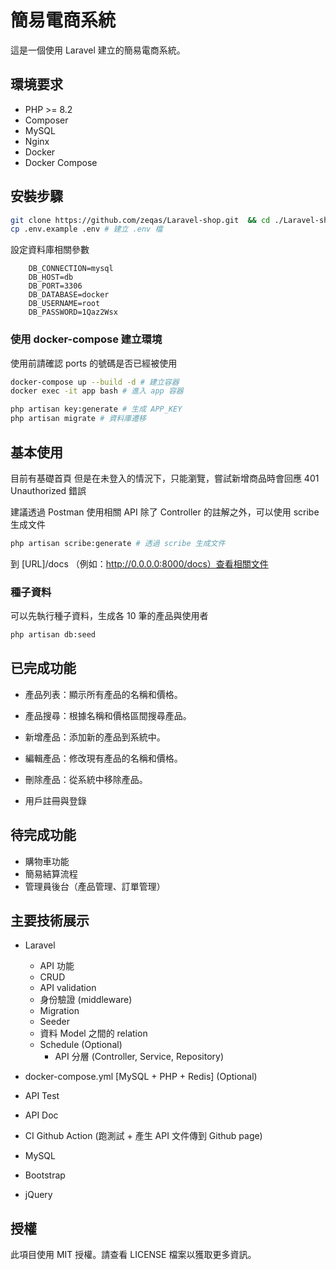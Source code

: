 # 簡易電商系統

這是一個使用 Laravel 建立的簡易電商系統。

## 環境要求

-   PHP >= 8.2
-   Composer
-   MySQL
-   Nginx
-   Docker
-   Docker Compose

## 安裝步驟

```bash
git clone https://github.com/zeqas/Laravel-shop.git  && cd ./Laravel-shop # 複製到本機
cp .env.example .env # 建立 .env 檔
```

設定資料庫相關參數

```env
    DB_CONNECTION=mysql
    DB_HOST=db
    DB_PORT=3306
    DB_DATABASE=docker
    DB_USERNAME=root
    DB_PASSWORD=1Qaz2Wsx
```

### 使用 docker-compose 建立環境

使用前請確認 ports 的號碼是否已經被使用

```bash
docker-compose up --build -d # 建立容器
docker exec -it app bash # 進入 app 容器
```

```bash
php artisan key:generate # 生成 APP_KEY
php artisan migrate # 資料庫遷移
```

## 基本使用

目前有基礎首頁
但是在未登入的情況下，只能瀏覽，嘗試新增商品時會回應 401 Unauthorized 錯誤

建議透過 Postman 使用相關 API
除了 Controller 的註解之外，可以使用 scribe 生成文件

```bash
php artisan scribe:generate # 透過 scribe 生成文件
```

到 [URL]/docs （例如：http://0.0.0.0:8000/docs）查看相關文件

### 種子資料

可以先執行種子資料，生成各 10 筆的產品與使用者

```bash
php artisan db:seed
```

## 已完成功能

-   產品列表：顯示所有產品的名稱和價格。
-   產品搜尋：根據名稱和價格區間搜尋產品。
-   新增產品：添加新的產品到系統中。
-   編輯產品：修改現有產品的名稱和價格。
-   刪除產品：從系統中移除產品。

-   用戶註冊與登錄

## 待完成功能

-   購物車功能
-   簡易結算流程
-   管理員後台（產品管理、訂單管理）

## 主要技術展示

-   Laravel

    -   API 功能
    -   CRUD
    -   API validation
    -   身份驗證 (middleware)
    -   Migration
    -   Seeder
    -   資料 Model 之間的 relation
    -   Schedule (Optional)
        -   API 分層 (Controller, Service, Repository)

-   docker-compose.yml [MySQL + PHP + Redis] (Optional)
-   API Test
-   API Doc
-   CI Github Action (跑測試 + 產生 API 文件傳到 Github page)

-   MySQL
-   Bootstrap
-   jQuery

## 授權

此項目使用 MIT 授權。請查看 LICENSE 檔案以獲取更多資訊。
